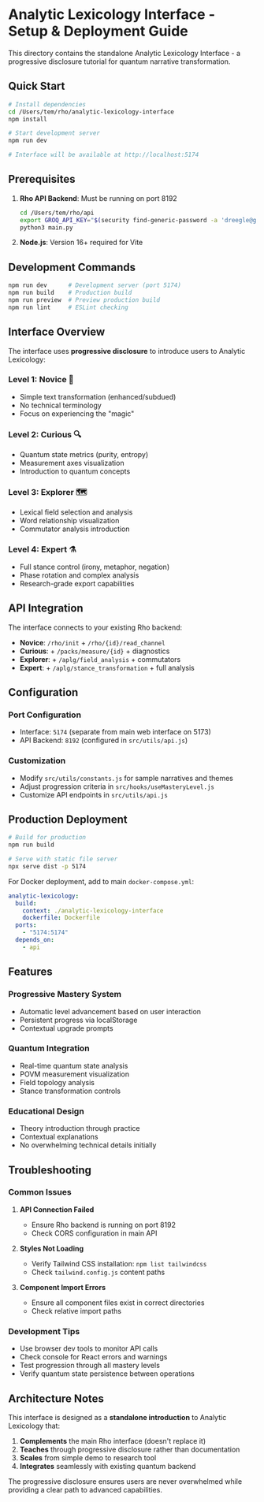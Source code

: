 # Analytic Lexicology Interface - Setup & Deployment Guide

This directory contains the standalone Analytic Lexicology Interface - a progressive disclosure tutorial for quantum narrative transformation.

## Quick Start

```bash
# Install dependencies
cd /Users/tem/rho/analytic-lexicology-interface
npm install

# Start development server
npm run dev

# Interface will be available at http://localhost:5174
```

## Prerequisites

1. **Rho API Backend**: Must be running on port 8192
   ```bash
   cd /Users/tem/rho/api
   export GROQ_API_KEY="$(security find-generic-password -a 'dreegle@gmail.com' -s 'groq API key' -w)"
   python3 main.py
   ```

2. **Node.js**: Version 16+ required for Vite

## Development Commands

```bash
npm run dev      # Development server (port 5174)
npm run build    # Production build
npm run preview  # Preview production build
npm run lint     # ESLint checking
```

## Interface Overview

The interface uses **progressive disclosure** to introduce users to Analytic Lexicology:

### Level 1: Novice 🌱
- Simple text transformation (enhanced/subdued)
- No technical terminology
- Focus on experiencing the "magic"

### Level 2: Curious 🔍
- Quantum state metrics (purity, entropy)
- Measurement axes visualization
- Introduction to quantum concepts

### Level 3: Explorer 🗺️
- Lexical field selection and analysis
- Word relationship visualization
- Commutator analysis introduction

### Level 4: Expert ⚗️
- Full stance control (irony, metaphor, negation)
- Phase rotation and complex analysis
- Research-grade export capabilities

## API Integration

The interface connects to your existing Rho backend:

- **Novice**: `/rho/init` + `/rho/{id}/read_channel`
- **Curious**: + `/packs/measure/{id}` + diagnostics
- **Explorer**: + `/aplg/field_analysis` + commutators
- **Expert**: + `/aplg/stance_transformation` + full analysis

## Configuration

### Port Configuration
- Interface: `5174` (separate from main web interface on 5173)
- API Backend: `8192` (configured in `src/utils/api.js`)

### Customization
- Modify `src/utils/constants.js` for sample narratives and themes
- Adjust progression criteria in `src/hooks/useMasteryLevel.js`
- Customize API endpoints in `src/utils/api.js`

## Production Deployment

```bash
# Build for production
npm run build

# Serve with static file server
npx serve dist -p 5174
```

For Docker deployment, add to main `docker-compose.yml`:

```yaml
analytic-lexicology:
  build:
    context: ./analytic-lexicology-interface
    dockerfile: Dockerfile
  ports:
    - "5174:5174"
  depends_on:
    - api
```

## Features

### Progressive Mastery System
- Automatic level advancement based on user interaction
- Persistent progress via localStorage
- Contextual upgrade prompts

### Quantum Integration
- Real-time quantum state analysis
- POVM measurement visualization
- Field topology analysis
- Stance transformation controls

### Educational Design
- Theory introduction through practice
- Contextual explanations
- No overwhelming technical details initially

## Troubleshooting

### Common Issues

1. **API Connection Failed**
   - Ensure Rho backend is running on port 8192
   - Check CORS configuration in main API

2. **Styles Not Loading**
   - Verify Tailwind CSS installation: `npm list tailwindcss`
   - Check `tailwind.config.js` content paths

3. **Component Import Errors**
   - Ensure all component files exist in correct directories
   - Check relative import paths

### Development Tips

- Use browser dev tools to monitor API calls
- Check console for React errors and warnings  
- Test progression through all mastery levels
- Verify quantum state persistence between operations

## Architecture Notes

This interface is designed as a **standalone introduction** to Analytic Lexicology that:

1. **Complements** the main Rho interface (doesn't replace it)
2. **Teaches** through progressive disclosure rather than documentation
3. **Scales** from simple demo to research tool
4. **Integrates** seamlessly with existing quantum backend

The progressive disclosure ensures users are never overwhelmed while providing a clear path to advanced capabilities.

